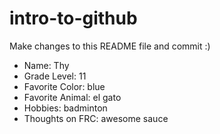 # intro-to-github
Make changes to this README file and commit :)

- Name: Thy
- Grade Level: 11
- Favorite Color: blue
- Favorite Animal: el gato
- Hobbies: badminton
- Thoughts on FRC: awesome sauce
